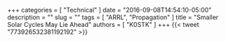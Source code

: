 +++
categories = [ "Technical" ]
date = "2016-09-08T14:54:10-05:00"
description = ""
slug = ""
tags = [ "ARRL", "Propagation" ]
title = "Smaller Solar Cycles May Lie Ahead"
authors = [ "K0STK" ]
+++
{{< tweet "773926532381192192" >}}
<!--more-->

